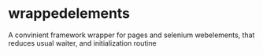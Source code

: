 # wrappedelements
A convinient framework wrapper for pages and selenium webelements, that reduces usual waiter, and initialization routine
